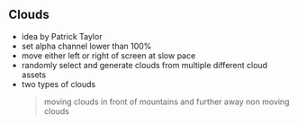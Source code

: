 ## Clouds
- idea by Patrick Taylor 
- set alpha channel lower than 100% 
- move either left or right of screen at slow pace
- randomly select and generate clouds from multiple different cloud assets 
- two types of clouds 
	> moving clouds in front of mountains and further away non moving clouds

## 